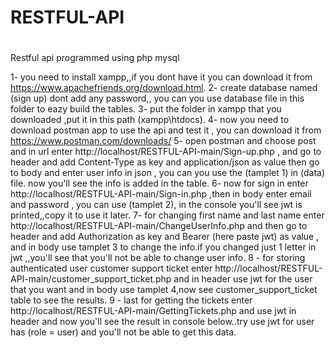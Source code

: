 # RESTFUL-API
#

Restful api programmed using php mysql

1- you need to install xampp,,if you dont have it you can download it from https://www.apachefriends.org/download.html.
2- create database named (sign up) dont add any password,, you can you use database file in this folder to eazy build the tables.
3- put the folder in xampp that you downloaded ,put it in this path (xampp\htdocs).
4- now you need to download postman app to use the api and test it , you can download it from https://www.postman.com/downloads/ 
5- open postman and choose post and in url enter http://localhost/RESTFUL-API-main/Sign-up.php , and go to header and add Content-Type as key and application/json as value
then go to body and enter user info in json , you can you use the (tamplet 1) in (data) file. now you'll see the info is added in the table.
6- now for sign in enter http://localhost/RESTFUL-API-main/Sign-in.php ,then in body enter email and password , you can use (tamplet 2), in the console you'll see jwt is printed,,copy it to use it later.
7- for changing first name and last name enter http://localhost/RESTFUL-API-main/ChangeUserInfo.php and then go to header and add Authorization as key and Bearer (here paste jwt) as value , and in body use tamplet 3 to change the info.if you changed just 1 letter in jwt ,,you'll see that you'll not be able to change user info.
8 - for storing authenticated user customer support ticket enter http://localhost/RESTFUL-API-main/customer_support_ticket.php and in header use jwt for the user that you want and in body use tamplet 4,now see customer_support_ticket table to see the results.
9 - last for getting the tickets enter http://localhost/RESTFUL-API-main/GettingTickets.php and use jwt in header and now you'll see the result in console below..try use jwt for user has (role = user) and you'll not be able to get this data.